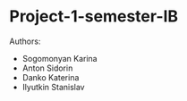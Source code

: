 # Project-1-semester-IB
Authors: 

- Sogomonyan Karina
- Anton Sidorin
- Danko Katerina
- Ilyutkin Stanislav
